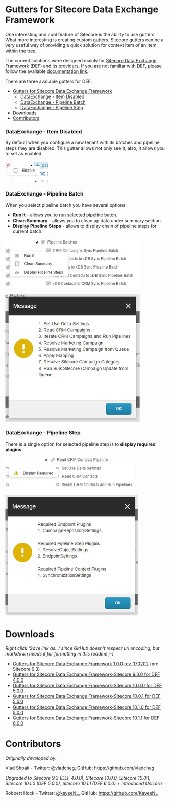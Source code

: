 # Gutters for Sitecore Data Exchange Framework

One interesting and cool feature of Sitecore is the ability to use gutters. What more interesting is creating custom gutters. Sitecore gutters can be a very useful way of providing a quick solution for context item of an item within the tree.

The current solutions were designed mainly for [Sitecore Data Exchange Framework](https://dev.sitecore.net/Downloads/Data_Exchange_Framework.aspx) (DEF) and its providers. If you are not familiar with DEF, please follow the available [documentation link](http://integrationsdn.sitecore.net/DataExchangeFramework/v1.2/).

There are three available gutters for DEF.

- [Gutters for Sitecore Data Exchange Framework](#gutters-for-sitecore-data-exchange-framework)
  - [DataExchange - Item Disabled](#dataexchange---item-disabled)
  - [DataExchange - Pipeline Batch](#dataexchange---pipeline-batch)
  - [DataExchange - Pipeline Step](#dataexchange---pipeline-step)
- [Downloads](#downloads)
- [Contributors](#contributors)

### DataExchange - Item Disabled

By default when you configure a new tenant with its batches and pipeline steps they are disabled. This gutter allows not only see it, also, it allows you to set as enabled.

![Gutter Item Disabled](./source/images/gutter-enable.jpg)

### DataExchange - Pipeline Batch

When you select pipeline batch you have several options:

- **Run It** - allows you to run selected pipeline batch.
- **Clean Summary** - allows you to clean up data under summary section.
- **Display Pipeline Steps** - allows to display chain of pipeline steps for current batch.

![Gutter Pipeline Batch](./source/images/gutter-pipeline-batch.jpg)

![Command Pipeline Batch](./source/images/command-show-pipeline-steps.jpg)

### DataExchange - Pipeline Step

There is a single option for selected pipeline step is to **display required plugins**.

![Gutter Pipeline Step](./source/images/gutter-pipeline-step.jpg)

![Command Required Plugins](./source/images/command-required.jpg)

# Downloads

_Right click 'Save link as...' since GitHub doesn't respect url encoding, but markdown needs it for formatting in this readme ;-)_

- [Gutters for Sitecore Data Exchange Framework 1.0.0 rev. 170202](./source/packages/Gutters%20for%20Sitecore%20Data&20Exchange%20Framework%201.0.0%20rev.%20170202.zip) (pre Sitecore 9.3)
- [Gutters for Sitecore Data Exchange Framework-Sitecore 9.3.0 for DEF 4.0.0](./source/packages/Gutters%20for%20Sitecore%20Data%20Exchange%20Framework-Sitecore%209.3.0%20for%20DEF%204.0.0.zip)
- [Gutters for Sitecore Data Exchange Framework-Sitecore 10.0.0 for DEF 5.0.0](./source/packages/Gutters%20for%20Sitecore%20Data%20Exchange%20Framework-Sitecore%2010.0.0%20for%20DEF%205.0.0.zip)
- [Gutters for Sitecore Data Exchange Framework-Sitecore 10.0.1 for DEF 5.0.0](./source/packages/Gutters%20for%20Sitecore%20Data%20Exchange%20Framework-Sitecore%2010.0.1%20for%20DEF%205.0.0.zip)
- [Gutters for Sitecore Data Exchange Framework-Sitecore 10.1.0 for DEF 5.0.0](./source/packages/Gutters%20for%20Sitecore%20Data%20Exchange%20Framework-Sitecore%2010.1.0%20for%20DEF%205.0.0.zip)
- [Gutters for Sitecore Data Exchange Framework-Sitecore 10.1.1 for DEF 6.0.0](./source/packages/Gutters%20for%20Sitecore%20Data%20Exchange%20Framework-Sitecore%2010.1.1%20for%20DEF%206.0.0.zip)

# Contributors

_Originally developed by:_

Vlad Shpak - Twitter: [@vladcheg](https://twitter.com/vladcheg), GitHub: https://github.com/vladcheg

_Upgraded to Sitecore 9.3 (DEF 4.0.0), Sitecore 10.0.0, Sitecore 10.0.1, Sitecore 10.1.0 (DEF 5.0.0), Sitecore 10.1.1 (DEF 6.0.0) + introduced Unicorn_

Robbert Hock - Twitter: [@kayeeNL](https://twitter.com/kayeenl), GitHub: https://github.com/KayeeNL
